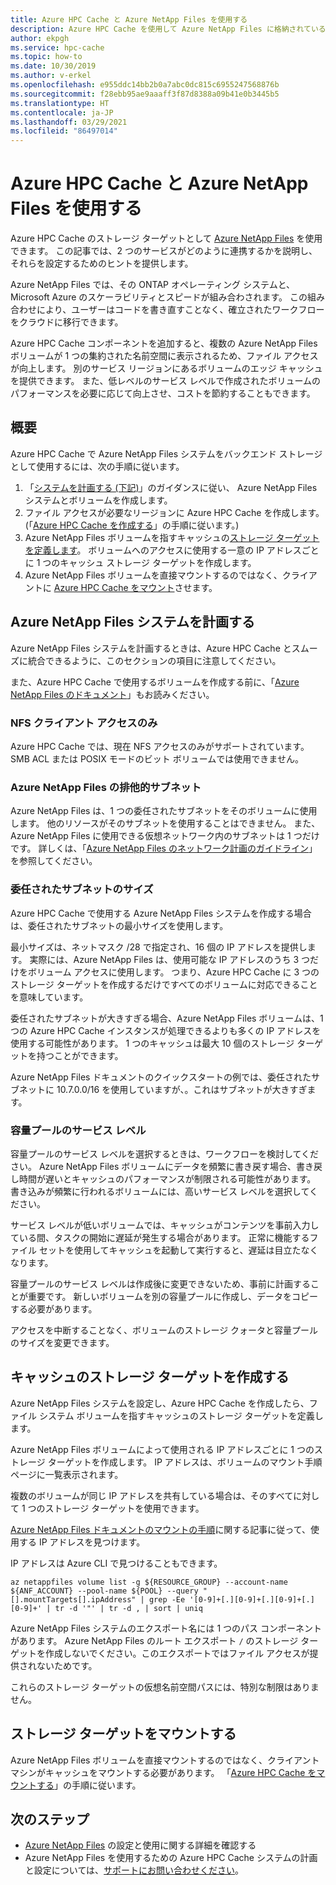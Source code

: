 ```yaml
---
title: Azure HPC Cache と Azure NetApp Files を使用する
description: Azure HPC Cache を使用して Azure NetApp Files に格納されているデータへのアクセスを向上させる方法
author: ekpgh
ms.service: hpc-cache
ms.topic: how-to
ms.date: 10/30/2019
ms.author: v-erkel
ms.openlocfilehash: e955ddc14bb2b0a7abc0dc815c6955247568876b
ms.sourcegitcommit: f28ebb95ae9aaaff3f87d8388a09b41e0b3445b5
ms.translationtype: HT
ms.contentlocale: ja-JP
ms.lasthandoff: 03/29/2021
ms.locfileid: "86497014"
---
```

# <a name="use-azure-hpc-cache-with-azure-netapp-files"></a>Azure HPC Cache と Azure NetApp Files を使用する

Azure HPC Cache のストレージ ターゲットとして [Azure NetApp Files](https://azure.microsoft.com/services/netapp/) を使用できます。 この記事では、2 つのサービスがどのように連携するかを説明し、それらを設定するためのヒントを提供します。

Azure NetApp Files では、その ONTAP オペレーティング システムと、Microsoft Azure のスケーラビリティとスピードが組み合わされます。 この組み合わせにより、ユーザーはコードを書き直すことなく、確立されたワークフローをクラウドに移行できます。

Azure HPC Cache コンポーネントを追加すると、複数の Azure NetApp Files ボリュームが 1 つの集約された名前空間に表示されるため、ファイル アクセスが向上します。 別のサービス リージョンにあるボリュームのエッジ キャッシュを提供できます。 また、低レベルのサービス レベルで作成されたボリュームのパフォーマンスを必要に応じて向上させ、コストを節約することもできます。

## <a name="overview"></a>概要

Azure HPC Cache で Azure NetApp Files システムをバックエンド ストレージとして使用するには、次の手順に従います。

1. 「[システムを計画する (下記)](#plan-your-azure-netapp-files-system)」のガイダンスに従い、 Azure NetApp Files システムとボリュームを作成します。
1. ファイル アクセスが必要なリージョンに Azure HPC Cache を作成します。 (「[Azure HPC Cache を作成する](hpc-cache-create.md)」の手順に従います。)
1. Azure NetApp Files ボリュームを指すキャッシュの[ストレージ ターゲットを定義します](#create-storage-targets-in-the-cache)。 ボリュームへのアクセスに使用する一意の IP アドレスごとに 1 つのキャッシュ ストレージ ターゲットを作成します。
1. Azure NetApp Files ボリュームを直接マウントするのではなく、クライアントに [Azure HPC Cache をマウント](#mount-storage-targets)させます。

## <a name="plan-your-azure-netapp-files-system"></a>Azure NetApp Files システムを計画する

Azure NetApp Files システムを計画するときは、Azure HPC Cache とスムーズに統合できるように、このセクションの項目に注意してください。

また、Azure HPC Cache で使用するボリュームを作成する前に、「[Azure NetApp Files のドキュメント](../azure-netapp-files/index.yml)」もお読みください。

### <a name="nfs-client-access-only"></a>NFS クライアント アクセスのみ

Azure HPC Cache では、現在 NFS アクセスのみがサポートされています。 SMB ACL または POSIX モードのビット ボリュームでは使用できません。

### <a name="exclusive-subnet-for-azure-netapp-files"></a>Azure NetApp Files の排他的サブネット

Azure NetApp Files は、1 つの委任されたサブネットをそのボリュームに使用します。 他のリソースがそのサブネットを使用することはできません。 また、Azure NetApp Files に使用できる仮想ネットワーク内のサブネットは 1 つだけです。 詳しくは、「[Azure NetApp Files のネットワーク計画のガイドライン](../azure-netapp-files/azure-netapp-files-network-topologies.md)」を参照してください。

### <a name="delegated-subnet-size"></a>委任されたサブネットのサイズ

Azure HPC Cache で使用する Azure NetApp Files システムを作成する場合は、委任されたサブネットの最小サイズを使用します。

最小サイズは、ネットマスク /28 で指定され、16 個の IP アドレスを提供します。 実際には、Azure NetApp Files は、使用可能な IP アドレスのうち 3 つだけをボリューム アクセスに使用します。 つまり、Azure HPC Cache に 3 つのストレージ ターゲットを作成するだけですべてのボリュームに対応できることを意味しています。

委任されたサブネットが大きすぎる場合、Azure NetApp Files ボリュームは、1 つの Azure HPC Cache インスタンスが処理できるよりも多くの IP アドレスを使用する可能性があります。 1 つのキャッシュは最大 10 個のストレージ ターゲットを持つことができます。

Azure NetApp Files ドキュメントのクイックスタートの例では、委任されたサブネットに 10.7.0.0/16 を使用していますが、。これはサブネットが大きすぎます。

### <a name="capacity-pool-service-level"></a>容量プールのサービス レベル

容量プールのサービス レベルを選択するときは、ワークフローを検討してください。 Azure NetApp Files ボリュームにデータを頻繁に書き戻す場合、書き戻し時間が遅いとキャッシュのパフォーマンスが制限される可能性があります。 書き込みが頻繁に行われるボリュームには、高いサービス レベルを選択してください。

サービス レベルが低いボリュームでは、キャッシュがコンテンツを事前入力している間、タスクの開始に遅延が発生する場合があります。 正常に機能するファイル セットを使用してキャッシュを起動して実行すると、遅延は目立たなくなります。

容量プールのサービス レベルは作成後に変更できないため、事前に計画することが重要です。 新しいボリュームを別の容量プールに作成し、データをコピーする必要があります。

アクセスを中断することなく、ボリュームのストレージ クォータと容量プールのサイズを変更できます。

## <a name="create-storage-targets-in-the-cache"></a>キャッシュのストレージ ターゲットを作成する

Azure NetApp Files システムを設定し、Azure HPC Cache を作成したら、ファイル システム ボリュームを指すキャッシュのストレージ ターゲットを定義します。

Azure NetApp Files ボリュームによって使用される IP アドレスごとに 1 つのストレージ ターゲットを作成します。 IP アドレスは、ボリュームのマウント手順ページに一覧表示されます。

複数のボリュームが同じ IP アドレスを共有している場合は、そのすべてに対して 1 つのストレージ ターゲットを使用できます。  

[Azure NetApp Files ドキュメントのマウントの手順](../azure-netapp-files/azure-netapp-files-mount-unmount-volumes-for-virtual-machines.md)に関する記事に従って、使用する IP アドレスを見つけます。

IP アドレスは Azure CLI で見つけることもできます。

```azurecli
az netappfiles volume list -g ${RESOURCE_GROUP} --account-name ${ANF_ACCOUNT} --pool-name ${POOL} --query "[].mountTargets[].ipAddress" | grep -Ee '[0-9]+[.][0-9]+[.][0-9]+[.][0-9]+' | tr -d '"' | tr -d , | sort | uniq
```

Azure NetApp Files システムのエクスポート名には 1 つのパス コンポーネントがあります。 Azure NetApp Files のルート エクスポート ``/`` のストレージ ターゲットを作成しないでください。このエクスポートではファイル アクセスが提供されないためです。

これらのストレージ ターゲットの仮想名前空間パスには、特別な制限はありません。

## <a name="mount-storage-targets"></a>ストレージ ターゲットをマウントする

Azure NetApp Files ボリュームを直接マウントするのではなく、クライアント マシンがキャッシュをマウントする必要があります。 「[Azure HPC Cache をマウントする](hpc-cache-mount.md)」の手順に従います。

## <a name="next-steps"></a>次のステップ

* [Azure NetApp Files](../azure-netapp-files/index.yml) の設定と使用に関する詳細を確認する
* Azure NetApp Files を使用するための Azure HPC Cache システムの計画と設定については、[サポートにお問い合わせください](hpc-cache-support-ticket.md)。
